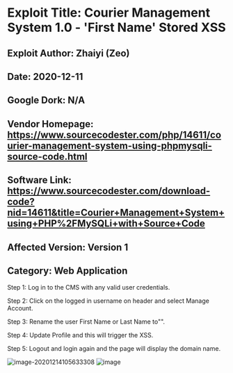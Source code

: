# Exploit Title: Courier Management System 1.0 - 'First Name' Stored XSS
## Exploit Author: Zhaiyi (Zeo)
## Date: 2020-12-11
## Google Dork: N/A
## Vendor Homepage: https://www.sourcecodester.com/php/14611/courier-management-system-using-phpmysqli-source-code.html
## Software Link: https://www.sourcecodester.com/download-code?nid=14611&title=Courier+Management+System+using+PHP%2FMySQLi+with+Source+Code
## Affected Version: Version 1
## Category: Web Application

Step 1: Log in to the CMS with any valid user credentials.

Step 2: Click on the logged in username on header and select Manage Account.

Step 3: Rename the user First Name or Last Name to"<script>alert(1111)</script>".

Step 4: Update Profile and this will trigger the XSS.

Step 5: Logout and login again and the page will display the domain name.


![image-20201214105633308](https://gitee.com/godzeo/blogimg/raw/master/img/20201214105633.png)
![image](https://user-images.githubusercontent.com/38218756/102035425-47770480-3dfb-11eb-9b48-0e03ff25b6d5.png)
